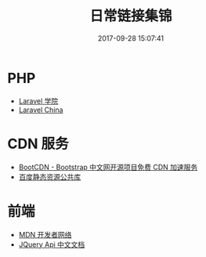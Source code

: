 ﻿---
title: 日常链接集锦
date: 2017-09-28 15:07:41
description: 总结经常用的网站链接
tags:
categories:
copyright: false
---

# PHP
- [Laravel 学院](http://laravelacademy.org/)
- [Laravel China](https://laravel-china.org/)

# CDN 服务
- [BootCDN  - Bootstrap 中文网开源项目免费 CDN 加速服务](http://www.bootcdn.cn/)
- [	百度静态资源公共库](http://cdn.code.baidu.com/)

# 前端

- [MDN 开发者网络](https://developer.mozilla.org/zh-CN/)
- [JQuery Api 中文文档](http://jquery.cuishifeng.cn/)





